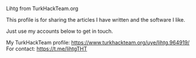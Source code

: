 Lihtg from TurkHackTeam.org

This profile is for sharing the articles I have written and the software I like.

Just use my accounts below to get in touch.

My TurkHackTeam profile: https://www.turkhackteam.org/uye/lihtg.964919/
For contact: https://t.me/lihtgTHT
